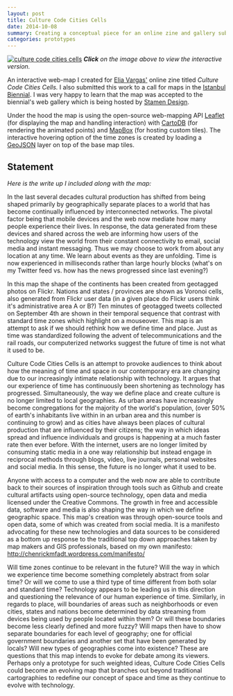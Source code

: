 ```yaml
---
layout: post
title: Culture Code Cities Cells
date: 2014-10-08
summary: Creating a conceptual piece for an online zine and gallery submission.
categories: prototypes
---
```

[![culture code cities cells]({{base.url}}/assets/cccc-screen-shot.jpg)](http://clhenrick.github.io/culture-code-cities-cells/)
*__Click__ on the image above to view the interactive version.*

An interactive web-map I created for [Elia Vargas'](#) online zine titled *Culture Code Cities Cells.* I also submitted this work to a call for maps in the [Istanbul Biennial](#). I was very happy to learn that the map was accepted to the biennial's web gallery which is being hosted by [Stamen Design](#). 

Under the hood the map is using the open-source web-mapping API [Leaflet](#) (for displaying the map and handling interaction) with [CartoDB](#) (for rendering the animated points) and [MapBox](#) (for hosting custom tiles). The interactive hovering option of the time zones is created by loading a [GeoJSON](#) layer on top of the base map tiles. 

## Statement
*Here is the write up I included along with the map:*

In the last several decades cultural production has shifted from being shaped primarily by geographically separate places to a world that has become continually influenced by interconnected networks. The pivotal factor being that mobile devices and the web now mediate how many people experience their lives. In response, the data generated from these devices and shared across the web are informing how users of the technology view the world from their constant connectivity to email, social media and instant messaging. Thus we may choose to work from about any location at any time. We learn about events as they are unfolding. Time is now experienced in milliseconds rather than large hourly blocks (what's on my Twitter feed vs. how has the news progressed since last evening?)

In this map the shape of the continents has been created from geotagged photos on Flickr. Nations and states / provinces are shown as Voronoi cells, also generated from Flickr user data (in a given place do Flickr users think it's administrative area A or B?) Ten minutes of geotagged tweets collected on September 4th are shown in their temporal sequence that contrast with standard time zones which highlight on a mouseover. This map is an attempt to ask if we should rethink how we define time and place. Just as time was standardized following the advent of telecommunications and the rail roads, our computerized networks suggest the future of time is not what it used to be.

Culture Code Cities Cells is an attempt to provoke audiences to think about how the meaning of time and space in our contemporary era are changing due to our increasingly intimate relationship with technology. It argues that our experience of time has continuously been shortening as technology has progressed. Simultaneously, the way we define place and create culture is no longer limited to local geographies. As urban areas have increasingly become congregations for the majority of the world's population, (over 50% of earth's inhabitants live within in an urban area and this number is continuing to grow) and as cities have always been places of cultural production that are influenced by their citizens; the way in which ideas spread and influence individuals and groups is happening at a much faster rate then ever before. With the internet, users are no longer limited by consuming static media in a one way relationship but instead engage in reciprocal methods through blogs, video, live journals, personal websites and social media. In this sense, the future is no longer what it used to be.

Anyone with access to a computer and the web now are able to contribute back to their sources of inspiration through tools such as Github and create cultural artifacts using open-source technology, open data and media licensed under the Creative Commons. The growth in free and accessible data, software and media is also shaping the way in which we define geographic space. This map's creation was through open-source tools and open data, some of which was created from social media. It is a manifesto advocating for these new technologies and data sources to be considered as a bottom up response to the traditional top down approaches taken by map makers and GIS professionals, based on my own manifesto: http://chenrickmfadt.wordpress.com/manifesto/

Will time zones continue to be relevant in the future? Will the way in which we experience time become something completely abstract from solar time? Or will we come to use a third type of time different from both solar and standard time? Technology appears to be leading us in this direction and questioning the relevance of our human experience of time. Similarly, in regards to place, will boundaries of areas such as neighborhoods or even cities, states and nations become determined by data streaming from devices being used by people located within them? Or will these boundaries become less clearly defined and more fuzzy? Will maps then have to show separate boundaries for each level of geography; one for official government boundaries and another set that have been generated by locals? Will new types of geographies come into existence? These are questions that this map intends to evoke for debate among its viewers. Perhaps only a prototype for such weighted ideas, Culture Code Cities Cells could become an evolving map that branches out beyond traditional cartographies to redefine our concept of space and time as they continue to evolve with technolog­y.
